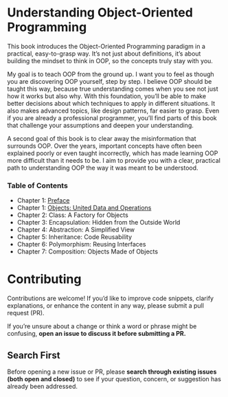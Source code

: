 # Understanding Object-Oriented Programming

This book introduces the Object-Oriented Programming paradigm in a practical, easy-to-grasp way. It’s not just about definitions, it’s about building the mindset to think in OOP, so the concepts truly stay with you.

My goal is to teach OOP from the ground up. I want you to feel as though you are discovering OOP yourself, step by step. I believe OOP should be taught this way, because true understanding comes when you see not just how it works but also why. With this foundation, you’ll be able to make better decisions about which techniques to apply in different situations. It also makes advanced topics, like design patterns, far easier to grasp. Even if you are already a professional programmer, you’ll find parts of this book that challenge your assumptions and deepen your understanding.

A second goal of this book is to clear away the misinformation that surrounds OOP. Over the years, important concepts have often been explained poorly or even taught incorrectly, which has made learning OOP more difficult than it needs to be. I aim to provide you with a clear, practical path to understanding OOP the way it was meant to be understood.

### Table of Contents

* Chapter 1: [Preface](preface.md)  
* Chapter 1: [Objects: United Data and Operations](chapter-1.md)  
* Chapter 2: Class: A Factory for Objects  
* Chapter 3: Encapsulation: Hidden from the Outside World  
* Chapter 4: Abstraction: A Simplified View  
* Chapter 5: Inheritance: Code Reusability  
* Chapter 6: Polymorphism: Reusing Interfaces  
* Chapter 7: Composition: Objects Made of Objects  

# Contributing

Contributions are welcome! If you’d like to improve code snippets, clarify explanations, or enhance the content in any way, please submit a pull request (PR).

If you’re unsure about a change or think a word or phrase might be confusing, **open an issue to discuss it before submitting a PR.**

## Search First

Before opening a new issue or PR, please **search through existing issues (both open and closed)** to see if your question, concern, or suggestion has already been addressed.